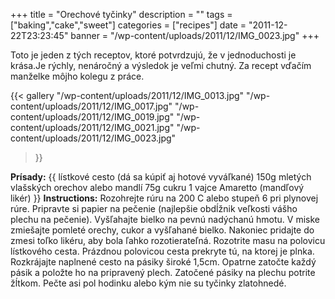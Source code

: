 +++
title = "Orechové tyčinky"
description = ""
tags = ["baking","cake","sweet"]
categories = ["recipes"]
date = "2011-12-22T23:23:45"
banner = "/wp-content/uploads/2011/12/IMG_0023.jpg"
+++

Toto je jeden z tých receptov, ktoré potvrdzujú, že v jednoduchosti je krása.Je rýchly, nenáročný a výsledok je veľmi chutný. Za recept vďačím manželke môjho kolegu z práce.

{{< gallery
    "/wp-content/uploads/2011/12/IMG_0013.jpg"
    "/wp-content/uploads/2011/12/IMG_0017.jpg"
    "/wp-content/uploads/2011/12/IMG_0019.jpg"
    "/wp-content/uploads/2011/12/IMG_0021.jpg"
    "/wp-content/uploads/2011/12/IMG_0023.jpg"
>}}

**Prísady:**
{{ lístkové cesto (dá sa kúpiť aj hotové vyváľkané)
150g mletých vlašských orechov alebo mandlí
75g cukru
1 vajce
Amaretto (mandľový likér) }}
**Instructions:**
Rozohrejte rúru na 200 C alebo stupeň 6 pri plynovej rúre. Pripravte si papier na pečenie (najlepšie
obdĺžnik veľkosti vášho plechu na pečenie). Vyšľahajte bielko na pevnú nadýchanú hmotu. V miske
zmiešajte pomleté orechy, cukor a vyšľahané bielko. Nakoniec pridajte do zmesi toľko likéru, aby
bola ľahko rozotierateľná. Rozotrite masu na polovicu lístkového cesta. Prázdnou polovicou cesta
prekryte tú, na ktorej je plnka. Rozkrájajte naplnené cesto na pásiky široké 1,5cm. Opatrne zatočte
každý pásik a položte ho na pripravený plech. Zatočené pásiky na plechu potrite žĺtkom. Pečte asi
pol hodinku alebo kým nie su tyčinky zlatohnedé.
